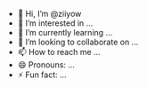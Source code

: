- 👋 Hi, I’m @ziiyow
- 👀 I’m interested in ...
- 🌱 I’m currently learning ...
- 💞️ I’m looking to collaborate on ...
- 📫 How to reach me ...
- 😄 Pronouns: ...
- ⚡ Fun fact: ...

<!---
ziiyow/ziiyow is a ✨ special ✨ repository because its `README.md` (this file) appears on your GitHub profile.
You can click the Preview link to take a look at your changes.
--->
